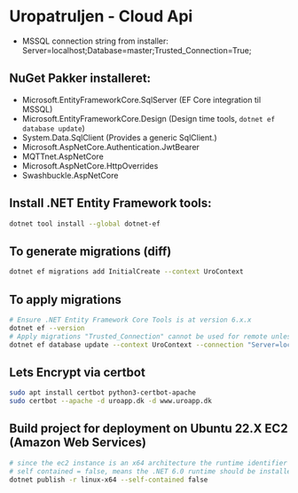# Uropatruljen - Cloud Api



* MSSQL connection string from installer: Server=localhost;Database=master;Trusted_Connection=True;

## NuGet Pakker installeret:
* Microsoft.EntityFrameworkCore.SqlServer (EF Core integration til MSSQL) 
* Microsoft.EntityFrameworkCore.Design (Design time tools, ```dotnet ef database update```)
* System.Data.SqlClient (Provides a generic SqlClient.)
* Microsoft.AspNetCore.Authentication.JwtBearer
* MQTTnet.AspNetCore
* Microsoft.AspNetCore.HttpOverrides
* Swashbuckle.AspNetCore

## Install .NET Entity Framework tools:
```bash
dotnet tool install --global dotnet-ef
```

## To generate migrations (diff)
```bash
dotnet ef migrations add InitialCreate --context UroContext
```

## To apply migrations
```bash
# Ensure .NET Entity Framework Core Tools is at version 6.x.x
dotnet ef --version
# Apply migrations "Trusted_Connection" cannot be used for remote unless Kerberos is properly setup.
dotnet ef database update --context UroContext --connection "Server=localhost; Database=uro_db; User Id=sa; Password=12345; Trusted_Connection=False; TrustServerCertificate=True;"
```

## Lets Encrypt via certbot
```bash
sudo apt install certbot python3-certbot-apache
sudo certbot --apache -d uroapp.dk -d www.uroapp.dk
```

## Build project for deployment on Ubuntu 22.X EC2 (Amazon Web Services)
```bash
# since the ec2 instance is an x64 architecture the runtime identifier matches this.
# self contained = false, means the .NET 6.0 runtime should be installed on the server for it to run.
dotnet publish -r linux-x64 --self-contained false
```